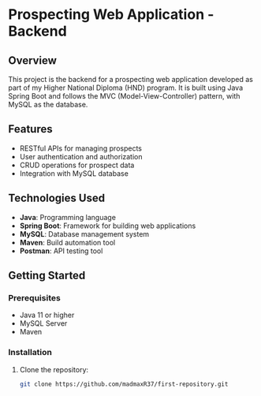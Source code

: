 
# Prospecting Web Application - Backend

## Overview
This project is the backend for a prospecting web application developed as part of my Higher National Diploma (HND) program. It is built using Java Spring Boot and follows the MVC (Model-View-Controller) pattern, with MySQL as the database.

## Features
- RESTful APIs for managing prospects
- User authentication and authorization
- CRUD operations for prospect data
- Integration with MySQL database

## Technologies Used
- **Java**: Programming language
- **Spring Boot**: Framework for building web applications
- **MySQL**: Database management system
- **Maven**: Build automation tool
- **Postman**: API testing tool

## Getting Started

### Prerequisites
- Java 11 or higher
- MySQL Server
- Maven

### Installation

1. Clone the repository:
   ```bash
   git clone https://github.com/madmaxR37/first-repository.git
